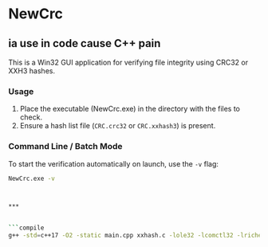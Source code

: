 # NewCrc

## ia use in code cause C++ pain 

This is a Win32 GUI application for verifying file integrity using CRC32 or XXH3 hashes.

### Usage

1.  Place the executable (NewCrc.exe) in the directory with the files to check.
2.  Ensure a hash list file (`CRC.crc32` or `CRC.xxhash3`) is present.

### Command Line / Batch Mode

To start the verification automatically on launch, use the `-v` flag:

```bash
NewCrc.exe -v



***


```compile
g++ -std=c++17 -O2 -static main.cpp xxhash.c -lole32 -lcomctl32 -lriched20 -municode -Wl,--subsystem,windows -o NewCrc.exe
